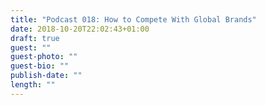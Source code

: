 ```yaml
---
title: "Podcast 018: How to Compete With Global Brands"
date: 2018-10-20T22:02:43+01:00
draft: true
guest: ""
guest-photo: ""
guest-bio: ""
publish-date: ""
length: ""
---
```

